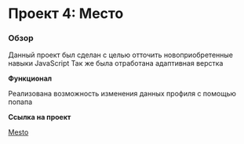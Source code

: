 # Проект 4: Место

### Обзор

Данный проект был сделан с целью отточить новоприобретенные навыки JavaScript
Так же была отработана адаптивная верстка

**Функционал**

Реализована возможность изменения данных профиля с помощью попапа

**Ссылка на проект**

[Mesto](https://skeletonzek.github.io/mesto/)